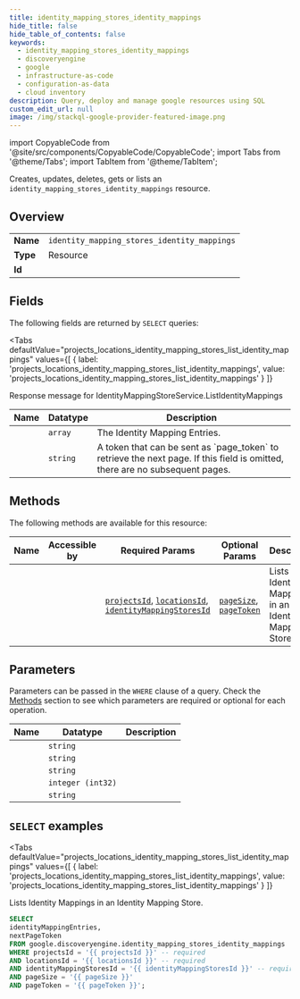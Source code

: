 ```yaml
--- 
title: identity_mapping_stores_identity_mappings
hide_title: false
hide_table_of_contents: false
keywords:
  - identity_mapping_stores_identity_mappings
  - discoveryengine
  - google
  - infrastructure-as-code
  - configuration-as-data
  - cloud inventory
description: Query, deploy and manage google resources using SQL
custom_edit_url: null
image: /img/stackql-google-provider-featured-image.png
---
```


import CopyableCode from '@site/src/components/CopyableCode/CopyableCode';
import Tabs from '@theme/Tabs';
import TabItem from '@theme/TabItem';

Creates, updates, deletes, gets or lists an <code>identity_mapping_stores_identity_mappings</code> resource.

## Overview
<table><tbody>
<tr><td><b>Name</b></td><td><code>identity_mapping_stores_identity_mappings</code></td></tr>
<tr><td><b>Type</b></td><td>Resource</td></tr>
<tr><td><b>Id</b></td><td><CopyableCode code="google.discoveryengine.identity_mapping_stores_identity_mappings" /></td></tr>
</tbody></table>

## Fields

The following fields are returned by `SELECT` queries:

<Tabs
    defaultValue="projects_locations_identity_mapping_stores_list_identity_mappings"
    values={[
        { label: 'projects_locations_identity_mapping_stores_list_identity_mappings', value: 'projects_locations_identity_mapping_stores_list_identity_mappings' }
    ]}
>
<TabItem value="projects_locations_identity_mapping_stores_list_identity_mappings">

Response message for IdentityMappingStoreService.ListIdentityMappings

<table>
<thead>
    <tr>
    <th>Name</th>
    <th>Datatype</th>
    <th>Description</th>
    </tr>
</thead>
<tbody>
<tr>
    <td><CopyableCode code="identityMappingEntries" /></td>
    <td><code>array</code></td>
    <td>The Identity Mapping Entries.</td>
</tr>
<tr>
    <td><CopyableCode code="nextPageToken" /></td>
    <td><code>string</code></td>
    <td>A token that can be sent as `page_token` to retrieve the next page. If this field is omitted, there are no subsequent pages.</td>
</tr>
</tbody>
</table>
</TabItem>
</Tabs>

## Methods

The following methods are available for this resource:

<table>
<thead>
    <tr>
    <th>Name</th>
    <th>Accessible by</th>
    <th>Required Params</th>
    <th>Optional Params</th>
    <th>Description</th>
    </tr>
</thead>
<tbody>
<tr>
    <td><a href="#projects_locations_identity_mapping_stores_list_identity_mappings"><CopyableCode code="projects_locations_identity_mapping_stores_list_identity_mappings" /></a></td>
    <td><CopyableCode code="select" /></td>
    <td><a href="#parameter-projectsId"><code>projectsId</code></a>, <a href="#parameter-locationsId"><code>locationsId</code></a>, <a href="#parameter-identityMappingStoresId"><code>identityMappingStoresId</code></a></td>
    <td><a href="#parameter-pageSize"><code>pageSize</code></a>, <a href="#parameter-pageToken"><code>pageToken</code></a></td>
    <td>Lists Identity Mappings in an Identity Mapping Store.</td>
</tr>
</tbody>
</table>

## Parameters

Parameters can be passed in the `WHERE` clause of a query. Check the [Methods](#methods) section to see which parameters are required or optional for each operation.

<table>
<thead>
    <tr>
    <th>Name</th>
    <th>Datatype</th>
    <th>Description</th>
    </tr>
</thead>
<tbody>
<tr id="parameter-identityMappingStoresId">
    <td><CopyableCode code="identityMappingStoresId" /></td>
    <td><code>string</code></td>
    <td></td>
</tr>
<tr id="parameter-locationsId">
    <td><CopyableCode code="locationsId" /></td>
    <td><code>string</code></td>
    <td></td>
</tr>
<tr id="parameter-projectsId">
    <td><CopyableCode code="projectsId" /></td>
    <td><code>string</code></td>
    <td></td>
</tr>
<tr id="parameter-pageSize">
    <td><CopyableCode code="pageSize" /></td>
    <td><code>integer (int32)</code></td>
    <td></td>
</tr>
<tr id="parameter-pageToken">
    <td><CopyableCode code="pageToken" /></td>
    <td><code>string</code></td>
    <td></td>
</tr>
</tbody>
</table>

## `SELECT` examples

<Tabs
    defaultValue="projects_locations_identity_mapping_stores_list_identity_mappings"
    values={[
        { label: 'projects_locations_identity_mapping_stores_list_identity_mappings', value: 'projects_locations_identity_mapping_stores_list_identity_mappings' }
    ]}
>
<TabItem value="projects_locations_identity_mapping_stores_list_identity_mappings">

Lists Identity Mappings in an Identity Mapping Store.

```sql
SELECT
identityMappingEntries,
nextPageToken
FROM google.discoveryengine.identity_mapping_stores_identity_mappings
WHERE projectsId = '{{ projectsId }}' -- required
AND locationsId = '{{ locationsId }}' -- required
AND identityMappingStoresId = '{{ identityMappingStoresId }}' -- required
AND pageSize = '{{ pageSize }}'
AND pageToken = '{{ pageToken }}';
```
</TabItem>
</Tabs>
